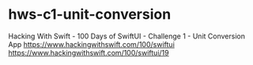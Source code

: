 # hws-c1-unit-conversion
Hacking With Swift - 100 Days of SwiftUI - Challenge 1 - Unit Conversion App
https://www.hackingwithswift.com/100/swiftui
https://www.hackingwithswift.com/100/swiftui/19
